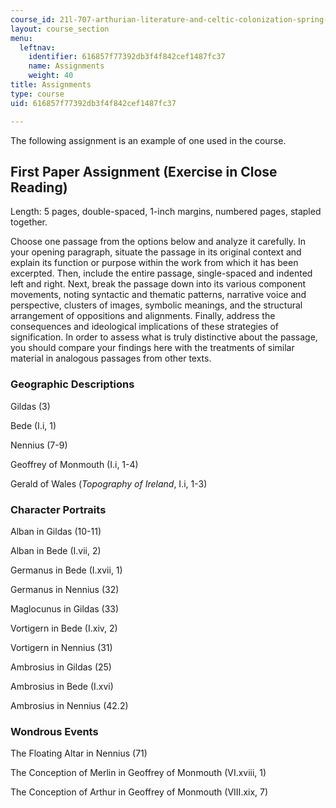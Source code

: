 ```yaml
---
course_id: 21l-707-arthurian-literature-and-celtic-colonization-spring-2005
layout: course_section
menu:
  leftnav:
    identifier: 616857f77392db3f4f842cef1487fc37
    name: Assignments
    weight: 40
title: Assignments
type: course
uid: 616857f77392db3f4f842cef1487fc37

---
```


The following assignment is an example of one used in the course.

First Paper Assignment (Exercise in Close Reading)
--------------------------------------------------

Length: 5 pages, double-spaced, 1-inch margins, numbered pages, stapled together.

Choose one passage from the options below and analyze it carefully. In your opening paragraph, situate the passage in its original context and explain its function or purpose within the work from which it has been excerpted. Then, include the entire passage, single-spaced and indented left and right. Next, break the passage down into its various component movements, noting syntactic and thematic patterns, narrative voice and perspective, clusters of images, symbolic meanings, and the structural arrangement of oppositions and alignments. Finally, address the consequences and ideological implications of these strategies of signification. In order to assess what is truly distinctive about the passage, you should compare your findings here with the treatments of similar material in analogous passages from other texts.

### Geographic Descriptions

Gildas (3)

Bede (I.i, 1)

Nennius (7-9)

Geoffrey of Monmouth (I.i, 1-4)

Gerald of Wales (_Topography of Ireland_, I.i, 1-3)

### Character Portraits

Alban in Gildas (10-11)

Alban in Bede (I.vii, 2)

Germanus in Bede (I.xvii, 1)

Germanus in Nennius (32)

Maglocunus in Gildas (33)

Vortigern in Bede (I.xiv, 2)

Vortigern in Nennius (31)

Ambrosius in Gildas (25)

Ambrosius in Bede (I.xvi)

Ambrosius in Nennius (42.2)

### Wondrous Events

The Floating Altar in Nennius (71)

The Conception of Merlin in Geoffrey of Monmouth (VI.xviii, 1)

The Conception of Arthur in Geoffrey of Monmouth (VIII.xix, 7)